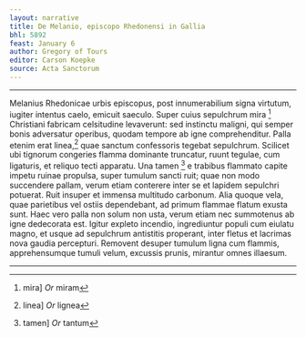```yaml
---
layout: narrative
title: De Melanio, episcopo Rhedonensi in Gallia
bhl: 5892
feast: January 6
author: Gregory of Tours
editor: Carson Koepke
source: Acta Sanctorum
---
```


---

Melanius Rhedonicae urbis episcopus, post innumerabilium signa virtutum, iugiter intentus caelo, emicuit saeculo. Super cuius sepulchrum mira [^1] Christiani fabricam celsitudine levaverunt: sed instinctu maligni, qui semper bonis adversatur operibus, quodam tempore ab igne comprehenditur. Palla etenim erat linea,[^2] quae sanctum confessoris tegebat sepulchrum. Scilicet ubi tignorum congeries flamma dominante truncatur, ruunt tegulae, cum ligaturis, et reliquo tecti apparatu. Una tamen [^3] e trabibus flammato capite impetu ruinae propulsa, super tumulum sancti ruit; quae non modo succendere pallam, verum etiam conterere inter se et lapidem sepulchri potuerat. Ruit insuper et immensa multitudo carbonum. Alia quoque vela, quae parietibus vel ostiis dependebant, ad primum flammae flatum exusta sunt. Haec vero palla non solum non usta, verum etiam nec summotenus ab igne dedecorata est. Igitur expleto incendio, ingrediuntur populi cum eiulatu magno, et usque ad sepulchrum antistitis properant, inter fletus et lacrimas nova gaudia percepturi. Removent desuper tumulum ligna cum flammis, apprehensumque tumuli velum, excussis prunis, mirantur omnes illaesum.

---

[^1]: mira] *Or* miram
[^2]: linea] *Or* lignea
[^3]: tamen] *Or* tantum
